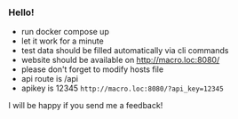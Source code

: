 ### Hello!

- run docker compose up
- let it work for a minute
- test data should be filled automatically via cli commands
- website should be available on http://macro.loc:8080/
- please don't forget to modify hosts file
- api route is /api
- apikey is 12345 ``http://macro.loc:8080/?api_key=12345``

I will be happy if you send me a feedback!
